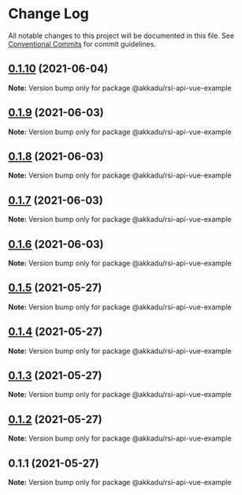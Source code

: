 # Change Log

All notable changes to this project will be documented in this file.
See [Conventional Commits](https://conventionalcommits.org) for commit guidelines.

## [0.1.10](https://github.com/Akkadu/rsi-api-widgets/compare/@akkadu/rsi-api-vue-example@0.1.9...@akkadu/rsi-api-vue-example@0.1.10) (2021-06-04)

**Note:** Version bump only for package @akkadu/rsi-api-vue-example





## [0.1.9](https://github.com/Akkadu/rsi-api-widgets/compare/@akkadu/rsi-api-vue-example@0.1.8...@akkadu/rsi-api-vue-example@0.1.9) (2021-06-03)

**Note:** Version bump only for package @akkadu/rsi-api-vue-example





## [0.1.8](https://github.com/Akkadu/rsi-api-widgets/compare/@akkadu/rsi-api-vue-example@0.1.7...@akkadu/rsi-api-vue-example@0.1.8) (2021-06-03)

**Note:** Version bump only for package @akkadu/rsi-api-vue-example





## [0.1.7](https://github.com/Akkadu/rsi-api-widgets/compare/@akkadu/rsi-api-vue-example@0.1.6...@akkadu/rsi-api-vue-example@0.1.7) (2021-06-03)

**Note:** Version bump only for package @akkadu/rsi-api-vue-example





## [0.1.6](https://github.com/Akkadu/rsi-api-widgets/compare/@akkadu/rsi-api-vue-example@0.1.5...@akkadu/rsi-api-vue-example@0.1.6) (2021-06-03)

**Note:** Version bump only for package @akkadu/rsi-api-vue-example





## [0.1.5](https://github.com/Akkadu/rsi-api-widgets/compare/@akkadu/rsi-api-vue-example@0.1.4...@akkadu/rsi-api-vue-example@0.1.5) (2021-05-27)

**Note:** Version bump only for package @akkadu/rsi-api-vue-example





## [0.1.4](https://github.com/Akkadu/rsi-api-widgets/compare/@akkadu/rsi-api-vue-example@0.1.3...@akkadu/rsi-api-vue-example@0.1.4) (2021-05-27)

**Note:** Version bump only for package @akkadu/rsi-api-vue-example





## [0.1.3](https://github.com/Akkadu/rsi-api-widgets/compare/@akkadu/rsi-api-vue-example@0.1.2...@akkadu/rsi-api-vue-example@0.1.3) (2021-05-27)

**Note:** Version bump only for package @akkadu/rsi-api-vue-example





## [0.1.2](https://github.com/Akkadu/rsi-api-widgets/compare/@akkadu/rsi-api-vue-example@0.1.1...@akkadu/rsi-api-vue-example@0.1.2) (2021-05-27)

**Note:** Version bump only for package @akkadu/rsi-api-vue-example





## 0.1.1 (2021-05-27)

**Note:** Version bump only for package @akkadu/rsi-api-vue-example
